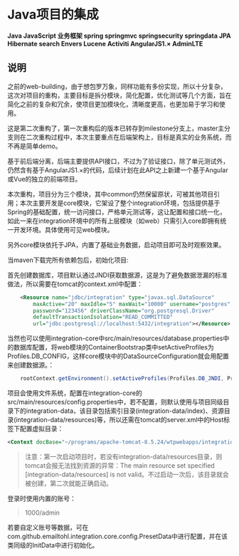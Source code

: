 # Java项目的集成

**Java JavaScript 业务框架 spring springmvc springsecurity springdata JPA Hibernate search Envers Lucene Activiti AngularJS1.× AdminLTE**

说明
----

之前的web-building，由于想包罗万象，同样功能有多份实现，所以十分复杂，这次对项目的重构，主要目标是拆分模块，简化配置，优化测试等几个方面，旨在简化之前的复杂和冗余，使项目更加模块化，清晰度更高，也更加易于学习和使用。

这是第二次重构了，第一次重构后的版本已转存到milestone分支上，master主分支则在二次重构过程中，本次主要重点在后端架构上，目标是真实的业务系统，而不再是简单demo。

基于前后端分离，后端主要提供API接口，不过为了验证接口，除了单元测试外，仍然含有基于AngularJS1.×的代码，后续计划在此API之上新建一个基于Angular或Vue的独立的前端项目。

本次重构，项目分为三个模块，其中common仍然保留原状，可被其他项目引用；本次主要开发是core模块，它架设了整个integration环境，包括提供基于Spring的基础配置，统一访问接口，严格单元测试等，这让配置和接口统一化，如此一来在integration环境中的所有上层模块（如web）只需引入core即拥有统一开发环境。具体使用可见web模块。

另外core模块依托于JPA，内置了基础业务数据，启动项目即可及时观察效果。

当maven下载完所有依赖包后，初始化项目:

首先创建数据库，项目默认通过JNDI获取数据源，这是为了避免数据泄漏的标准做法，所以需要在tomcat的context.xml中配置：
```xml
    <Resource name="jdbc/integration" type="javax.sql.DataSource"
		maxActive="20" maxIdle="5" maxWait="10000" username="postgres"
		password="123456" driverClassName="org.postgresql.Driver"
		defaultTransactionIsolation="READ_COMMITTED"
		url="jdbc:postgresql://localhost:5432/integration"></Resource>
```

当然也可以使用integration-core中src/main/resources/database.properties中的数据库配置，将web模块的ContainerBootstrap类中setActiveProfiles为Profiles.DB_CONFIG，这样core模块中的DataSourceConfiguration就会用配置来创建数据源。：

```java
	rootContext.getEnvironment().setActiveProfiles(Profiles.DB_JNDI, Profiles.ENV_SERVLET);// 激活spring配置中的profile
```

项目会使用文件系统，配置在integration-core的src/main/resources/config.properties中，若不配置，则默认使用与项目同级目录下的integration-data，该目录包括索引目录(integration-data/index)、资源目录(integration-data/resources)等，所以还需在tomcat的server.xml中的Host标签下配置虚拟目录：

```xml
<Context docBase="~/programs/apache-tomcat-8.5.24/wtpwebapps/integration-data/resources" path="/web/resources" reloadable="true"/>
```

> 注意：第一次启动项目时，若没有integration-data/resources目录，则tomcat会报无法找到资源的异常：The main resource set specified [integration-data/resources] is not valid。不过启动一次后，该目录就会被创建，第二次就能正确启动。

登录时使用内置的账号：

> 1000/admin

若要自定义账号等数据，可在com.github.emailtohl.integration.core.config.PresetData中进行配置，并在该类同级的InitData中进行初始化。